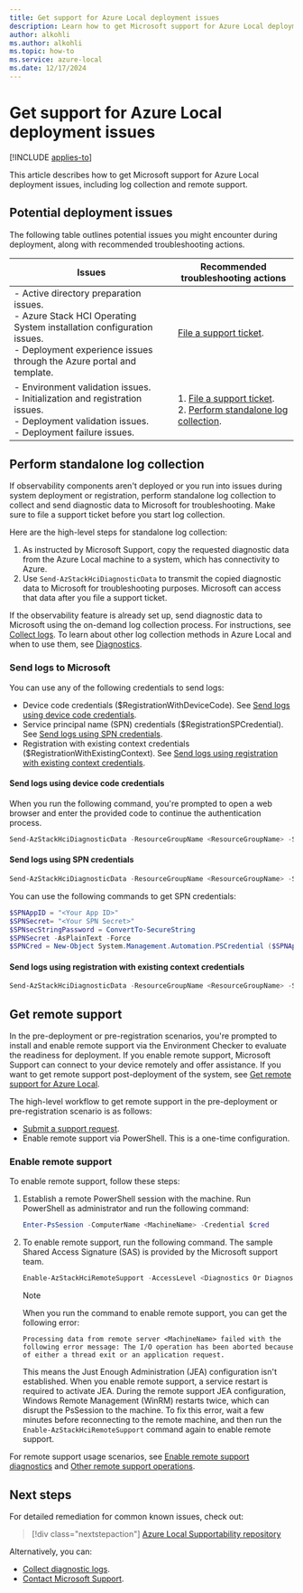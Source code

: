 ```yaml
---
title: Get support for Azure Local deployment issues
description: Learn how to get Microsoft support for Azure Local deployment issues, including log collection and remote support.
author: alkohli
ms.author: alkohli
ms.topic: how-to
ms.service: azure-local
ms.date: 12/17/2024
---
```


# Get support for Azure Local deployment issues

[!INCLUDE [applies-to](../includes/hci-applies-to-23h2.md)]

This article describes how to get Microsoft support for Azure Local deployment issues, including log collection and remote support.

## Potential deployment issues

The following table outlines potential issues you might encounter during deployment, along with recommended troubleshooting actions.

| Issues | Recommended troubleshooting actions |
|--|--|
| - Active directory preparation issues. <br> - Azure Stack HCI Operating System installation configuration issues. <br> - Deployment experience issues through the Azure portal and template. | [File a support ticket](/azure/azure-portal/supportability/how-to-create-azure-support-request). |
| - Environment validation issues. <br> - Initialization and registration issues. <br> - Deployment validation issues. <br> - Deployment failure issues. | 1. [File a support ticket](/azure/azure-portal/supportability/how-to-create-azure-support-request). <br> 2. [Perform standalone log collection](#perform-standalone-log-collection). |

## Perform standalone log collection

If observability components aren't deployed or you run into issues during system deployment or registration, perform standalone log collection to collect and send diagnostic data to Microsoft for troubleshooting. Make sure to file a support ticket before you start log collection.

Here are the high-level steps for standalone log collection:

1. As instructed by Microsoft Support, copy the requested diagnostic data from the Azure Local machine to a system, which has connectivity to Azure.
1. Use `Send-AzStackHciDiagnosticData` to transmit the copied diagnostic data to Microsoft for troubleshooting purposes. Microsoft can access that data after you file a support ticket.

If the observability feature is already set up, send diagnostic data to Microsoft using the on-demand log collection process. For instructions, see [Collect logs](./collect-logs.md). To learn about other log collection methods in Azure Local and when to use them, see [Diagnostics](../concepts/observability.md#diagnostics).

### Send logs to Microsoft

You can use any of the following credentials to send logs:

- Device code credentials ($RegistrationWithDeviceCode). See [Send logs using device code credentials](#send-logs-using-device-code-credentials).
- Service principal name (SPN) credentials ($RegistrationSPCredential). See [Send logs using SPN credentials](#send-logs-using-spn-credentials).
- Registration with existing context credentials ($RegistrationWithExistingContext). See [Send logs using registration with existing context credentials](#send-logs-using-registration-with-existing-context-credentials).

#### Send logs using device code credentials

When you run the following command, you're prompted to open a web browser and enter the provided code to continue the authentication process.

```powershell
Send-AzStackHciDiagnosticData -ResourceGroupName <ResourceGroupName> -SubscriptionId <SubscriptionId> -TenantId <TenantId> - RegistrationWithDeviceCode -DiagnosticLogPath <LogPath> -RegistrationRegion <RegionName> -Cloud <AzureCloud>    
```

#### Send logs using SPN credentials

```powershell
Send-AzStackHciDiagnosticData -ResourceGroupName <ResourceGroupName> -SubscriptionId <SubscriptionId> -TenantId <TenantId> - RegistrationSPCredential <RegistrationSPCredential> -DiagnosticLogPath <LogPath> -RegistrationRegion <RegionName> -Cloud <AzureCloud>
```

You can use the following commands to get SPN credentials:

```powershell
$SPNAppID = "<Your App ID>"  
$SPNSecret= "<Your SPN Secret>"  
$SPNsecStringPassword = ConvertTo-SecureString  
$SPNSecret -AsPlainText -Force  
$SPNCred = New-Object System.Management.Automation.PSCredential ($SPNAppID, $SPNsecStringPassword)
```

#### Send logs using registration with existing context credentials

```powershell
Send-AzStackHciDiagnosticData -ResourceGroupName <ResourceGroupName> -SubscriptionId <SubscriptionId> -TenantId <TenantId> - RegistrationWithExistingContext -DiagnosticLogPath <LogPath> - RegistrationRegion <RegionName> -Cloud <AzureCloud>        
```

## Get remote support

In the pre-deployment or pre-registration scenarios, you're prompted to install and enable remote support via the Environment Checker to evaluate the readiness for deployment. If you enable remote support, Microsoft Support can connect to your device remotely and offer assistance. If you want to get remote support post-deployment of the system, see [Get remote support for Azure Local](./get-remote-support.md).

The high-level workflow to get remote support in the pre-deployment or pre-registration scenario is as follows:

- [Submit a support request](/azure/azure-portal/supportability/how-to-create-azure-support-request).
- Enable remote support via PowerShell. This is a one-time configuration.

### Enable remote support

To enable remote support, follow these steps:

1. Establish a remote PowerShell session with the machine. Run PowerShell as administrator and run the following command:

   ```powershell
   Enter-PsSession -ComputerName <MachineName> -Credential $cred
   ```

1. To enable remote support, run the following command. The sample Shared Access Signature (SAS) is provided by the Microsoft support team.

   ```powershell
   Enable-AzStackHciRemoteSupport -AccessLevel <Diagnostics Or DiagnosticsRepair> -ExpireInMinutes <1440> -SasCredential <Sample SAS> -PassThru
   ```

   > [!NOTE]
   > When you run the command to enable remote support, you can get the following error:
   >
   > `Processing data from remote server <MachineName> failed with the following error message: The I/O operation has been aborted because of either a thread exit or an application request.`
   >
   > This means the Just Enough Administration (JEA) configuration isn't established. When you enable remote support, a service restart is required to activate JEA. During the remote support JEA configuration, Windows Remote Management (WinRM) restarts twice, which can disrupt the PsSession to the machine. To fix this error, wait a few minutes before reconnecting to the remote machine, and then run the `Enable-AzStackHciRemoteSupport` command again to enable remote support.
   >

For remote support usage scenarios, see [Enable remote support diagnostics](./get-remote-support.md#enable-remote-support-diagnostics) and [Other remote support operations](./get-remote-support.md#other-remote-support-operations).

## Next steps

For detailed remediation for common known issues, check out:
> [!div class="nextstepaction"]
> [Azure Local Supportability repository](https://github.com/Azure/AzureStackHCI-Supportability)

Alternatively, you can:

- [Collect diagnostic logs](collect-logs.md).
- [Contact Microsoft Support](get-support.md).
